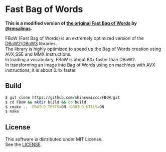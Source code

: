 # Fast Bag of Words

**This is a modified version of [the original Fast Bag of Words](https://github.com/rmsalinas/fbow) by [@rmsalinas](https://github.com/rmsalinas).**

FBoW (Fast Bag of Words) is an extremely optimized version of the [DBoW2](https://github.com/dorian3d/DBoW2)/[DBoW3](https://github.com/rmsalinas/DBow3) libraries.  
The library is highly optimized to speed up the Bag of Words creation using AVX,SSE and MMX instructions.  
In loading a vocabulary, FBoW is about 80x faster than DBoW2.  
In transforming an image into Bag of Words using on machines with AVX instructions, it is about 6.4x faster.  

## Build

```bash
$ git clone https://github.com/shinsumicco/FBoW.git
$ cd FBoW && mkdir build && cd build
$ cmake .. -DBUILD_TESTS=ON -DBUILD_UTILS=ON
$ make
```

## License

This software is distributed under MIT License.  
See the [LICENSE](./LICENSE).

